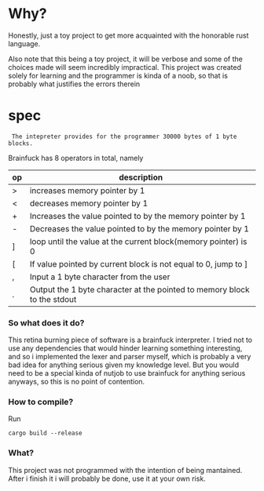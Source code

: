 # Why?

Honestly, just a toy project to get more acquainted with the
honorable rust language.

Also note that this being a toy project, it will be verbose and some of the
choices made will seem incredibly impractical. This project was created
solely for learning and the programmer is kinda of a noob, so that is
probably what justifies the errors therein

# spec
     The intepreter provides for the programmer 30000 bytes of 1 byte blocks. 
Brainfuck has 8 operators in total, namely

|  op   |  description                                                               |
| ----- | -------------------------------------------------------------------------- |
|   >   |  increases memory pointer by 1                                             |
|   <   |  decreases memory pointer by 1                                             |
|   +   |  Increases the value pointed to by the memory pointer by 1                 |
|   -   |  Decreases the value pointed to by the memory pointer by 1                 |
|   ]   |  loop until the value at the current block(memory pointer) is 0            |
|   [   |  If value pointed by current block is not equal to 0, jump to ]            |
|   ,   |  Input a 1 byte character from the user                                    |
|   .   |  Output the 1 byte character at the pointed to memory block to the stdout  |


### So what does it do?

This retina burning piece of software is a brainfuck 
interpreter. I tried not to use any
dependencies that would hinder learning something interesting, and so i implemented
the lexer and parser myself, which is probably a very bad idea for anything
serious given my knowledge level. But you would need to be a special kinda
of nutjob to use brainfuck for anything serious anyways, so this is no point
of contention.

### How to compile?
Run 

```cargo build --release```


### What?
This project was not programmed with the intention of being mantained. After
i finish it i will probably be done, use it at your own risk. 
